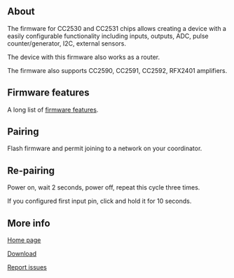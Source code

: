 ## About

The firmware for CC2530 and CC2531 chips  allows creating a device with a easily configurable functionality including inputs, outputs, ADC, pulse counter/generator, I2C, external sensors.

The device with this firmware also works as a router.

The firmware also supports CC2590, CC2591, CC2592, RFX2401 amplifiers.


## Firmware features

A long list of [firmware features](https://ptvo.info/zigbee-configurable-firmware-features/).

## Pairing

Flash firmware and permit joining to a network on your coordinator.


## Re-pairing

Power on, wait 2 seconds, power off, repeat this cycle three times.

If you configured first input pin, click and hold it for 10 seconds.

## More info

[Home page](https://ptvo.info/zigbee-configurable-firmware-features/)

[Download](https://ptvo.info/zigbee-switch-configurable-firmware-v2-210/#download)

[Report issues](https://github.com/ptvoinfo/zigbee-configurable-firmware/issues)
